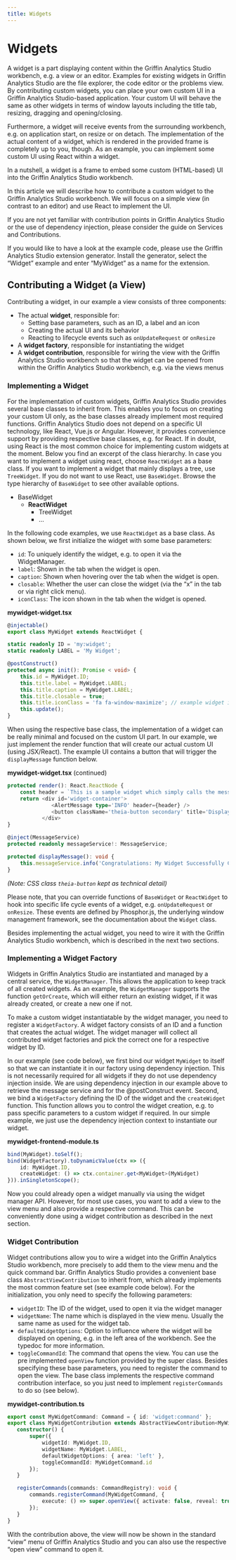 ```yaml
---
title: Widgets
---
```


# Widgets

A widget is a part displaying content within the Griffin Analytics Studio workbench, e.g. a view or an editor. Examples for existing widgets in Griffin Analytics Studio are the file explorer, the code editor or the problems view. By contributing custom widgets, you can place your own custom UI in a Griffin Analytics Studio-based application. Your custom UI will behave the same as other widgets in terms of window layouts including the title tab, resizing, dragging and opening/closing.

Furthermore, a widget will receive events from the surrounding workbench, e.g. on application start, on resize or on detach. The implementation of the actual content of a widget, which is rendered in the provided frame is completely up to you, though. As an example, you can implement some custom UI using React within a widget.

In a nutshell, a widget is a frame to embed some custom (HTML-based) UI into the Griffin Analytics Studio workbench.

In this article we will describe how to contribute a custom widget to the Griffin Analytics Studio workbench. We will focus on a simple view (in contrast to an editor) and use React to implement the UI.

If you are not yet familiar with contribution points in Griffin Analytics Studio or the use of dependency injection, please consider the guide on Services and Contributions.

If you would like to have a look at the example code, please use the Griffin Analytics Studio extension generator. Install the generator, select the “Widget” example and enter “MyWidget” as a name for the extension.

## Contributing a Widget (a View)

Contributing a widget, in our example a view consists of three components:

*   The actual **widget**, responsible for:
    *   Setting base parameters, such as an ID, a label and an icon
    *   Creating the actual UI and its behavior
    *   Reacting to lifecycle events such as `onUpdateRequest` or `onResize`
*   A **widget factory**, responsible for instantiating the widget
*   A **widget contribution**, responsible for wiring the view with the Griffin Analytics Studio workbench so that the widget can be opened from within the Griffin Analytics Studio workbench, e.g. via the views menus

### Implementing a Widget

For the implementation of custom widgets, Griffin Analytics Studio provides several base classes to inherit from. This enables you to focus on creating your custom UI only, as the base classes already implement most required functions. Griffin Analytics Studio does not depend on a specific UI technology, like React, Vue.js or Angular. However, it provides convenience support by providing respective base classes, e.g. for React. If in doubt, using React is the most common choice for implementing custom widgets at the moment. Below you find an excerpt of the class hierarchy. In case you want to implement a widget using react, choose `ReactWidget` as a base class. If you want to implement a widget that mainly displays a tree, use `TreeWidget`. If you do not want to use React, use `BaseWidget`. Browse the type hierarchy of `BaseWidget` to see other available options.

*   BaseWidget
    *   **ReactWidget**
        *   TreeWidget
        *   …

In the following code examples, we use `ReactWidget` as a base class. As shown below, we first initialize the widget with some base parameters:

*   `id`: To uniquely identify the widget, e.g. to open it via the WidgetManager.
*   `label`: Shown in the tab when the widget is open.
*   `caption`: Shown when hovering over the tab when the widget is open.
*   `closable`: Whether the user can close the widget (via the “x” in the tab or via right click menu).
*   `iconClass`: The icon shown in the tab when the widget is opened.

**mywidget-widget.tsx**

```typescript
@injectable()
export class MyWidget extends ReactWidget {

static readonly ID = 'my:widget';
static readonly LABEL = 'My Widget';

@postConstruct()
protected async init(): Promise < void> {
    this.id = MyWidget.ID;
    this.title.label = MyWidget.LABEL;
    this.title.caption = MyWidget.LABEL;
    this.title.closable = true;
    this.title.iconClass = 'fa fa-window-maximize'; // example widget icon.
    this.update();
}
```

When using the respective base class, the implementation of a widget can be really minimal and focused on the custom UI part. In our example, we just implement the render function that will create our actual custom UI (using JSX/React). The example UI contains a button that will trigger the `displayMessage` function below.

**mywidget-widget.tsx** (continued)

```typescript
protected render(): React.ReactNode {
    const header = `This is a sample widget which simply calls the messageService in order to display an info message to end users.`;
    return <div id='widget-container'>
              <AlertMessage type='INFO' header={header} />
              <button className='theia-button secondary' title='Display Message' onClick={_a => this.displayMessage()}>Display Message</button>
           </div>
}

@inject(MessageService)
protected readonly messageService!: MessageService;

protected displayMessage(): void {
    this.messageService.info('Congratulations: My Widget Successfully Created!');
}
```
*(Note: CSS class `theia-button` kept as technical detail)*

Please note, that you can override functions of `BaseWidget` or `ReactWidget` to hook into specific life cycle events of a widget, e.g. `onUpdateRequest` or `onResize`. These events are defined by Phosphor.js, the underlying window management framework, see the documentation about the `Widget` class.

Besides implementing the actual widget, you need to wire it with the Griffin Analytics Studio workbench, which is described in the next two sections.

### Implementing a Widget Factory

Widgets in Griffin Analytics Studio are instantiated and managed by a central service, the `WidgetManager`. This allows the application to keep track of all created widgets. As an example, the `WidgetManager` supports the function `getOrCreate`, which will either return an existing widget, if it was already created, or create a new one if not.

To make a custom widget instantiatable by the widget manager, you need to register a `WidgetFactory`. A widget factory consists of an ID and a function that creates the actual widget. The widget manager will collect all contributed widget factories and pick the correct one for a respective widget by ID.

In our example (see code below), we first bind our widget `MyWidget` to itself so that we can instantiate it in our factory using dependency injection. This is not necessarily required for all widgets if they do not use dependency injection inside. We are using dependency injection in our example above to retrieve the message service and for the @postConstruct event. Second, we bind a `WidgetFactory` defining the ID of the widget and the `createWidget` function. This function allows you to control the widget creation, e.g. to pass specific parameters to a custom widget if required. In our simple example, we just use the dependency injection context to instantiate our widget.

**mywidget-frontend-module.ts**

```typescript
bind(MyWidget).toSelf();
bind(WidgetFactory).toDynamicValue(ctx => ({
    id: MyWidget.ID,
    createWidget: () => ctx.container.get<MyWidget>(MyWidget)
})).inSingletonScope();
```

Now you could already open a widget manually via using the widget manager API. However, for most use cases, you want to add a view to the view menu and also provide a respective command. This can be conveniently done using a widget contribution as described in the next section.

### Widget Contribution

Widget contributions allow you to wire a widget into the Griffin Analytics Studio workbench, more precisely to add them to the view menu and the quick command bar. Griffin Analytics Studio provides a convenient base class `AbstractViewContribution` to inherit from, which already implements the most common feature set (see example code below). For the initialization, you only need to specify the following parameters:

*   `widgetID`: The ID of the widget, used to open it via the widget manager
*   `widgetName`: The name which is displayed in the view menu. Usually the same name as used for the widget tab.
*   `defaultWidgetOptions`: Option to influence where the widget will be displayed on opening, e.g. in the left area of the workbench. See the typedoc for more information.
*   `toggleCommandId`: The command that opens the view. You can use the pre implemented `openView` function provided by the super class.
Besides specifying these base parameters, you need to register the command to open the view. The base class implements the respective command contribution interface, so you just need to implement `registerCommands` to do so (see below).

**mywidget-contribution.ts**

```typescript
export const MyWidgetCommand: Command = { id: 'widget:command' };
export class MyWidgetContribution extends AbstractViewContribution<MyWidget> {
   constructor() {
       super({
           widgetId: MyWidget.ID,
           widgetName: MyWidget.LABEL,
           defaultWidgetOptions: { area: 'left' },
           toggleCommandId: MyWidgetCommand.id
       });
   }

   registerCommands(commands: CommandRegistry): void {
       commands.registerCommand(MyWidgetCommand, {
           execute: () => super.openView({ activate: false, reveal: true })
       });
   }
}
```

With the contribution above, the view will now be shown in the standard “view” menu of Griffin Analytics Studio and you can also use the respective “open view” command to open it.
